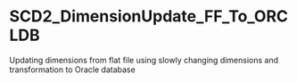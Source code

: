 # SCD2_DimensionUpdate_FF_To_ORCLDB
Updating dimensions from flat file using slowly changing dimensions and transformation to Oracle database
